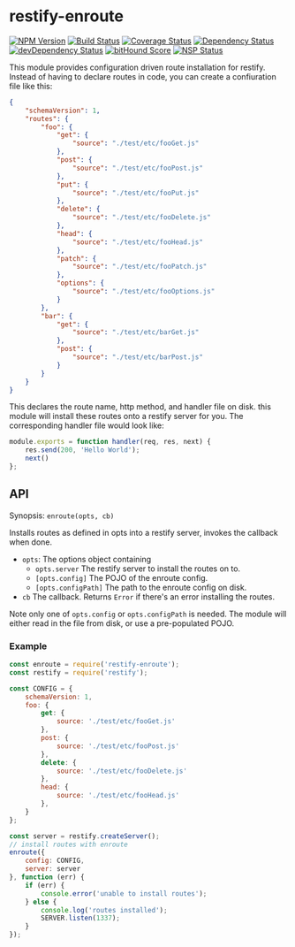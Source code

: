 # restify-enroute
[![NPM Version](https://img.shields.io/npm/v/restify-enroute.svg)](https://npmjs.org/package/restify-enroute)
[![Build Status](https://travis-ci.org/restify/enroute.svg?branch=master)](https://travis-ci.org/restify/enroute)
[![Coverage Status](https://coveralls.io/repos/restify/enroute/badge.svg?branch=master)](https://coveralls.io/r/restify/enroute?branch=master)
[![Dependency Status](https://david-dm.org/restify/enroute.svg)](https://david-dm.org/restify/enroute)
[![devDependency Status](https://david-dm.org/restify/enroute/dev-status.svg)](https://david-dm.org/restify/enroute#info=devDependencies)
[![bitHound Score](https://www.bithound.io/github/restify/enroute/badges/score.svg)](https://www.bithound.io/github/restify/enroute/master)
[![NSP Status](https://img.shields.io/badge/NSP%20status-no%20vulnerabilities-green.svg)](https://travis-ci.org/restify/enroute)

This module provides configuration driven route installation for restify.
Instead of having to declare routes in code, you can create a confiuration file
like this:

```json
{
    "schemaVersion": 1,
    "routes": {
        "foo": {
            "get": {
                "source": "./test/etc/fooGet.js"
            },
            "post": {
                "source": "./test/etc/fooPost.js"
            },
            "put": {
                "source": "./test/etc/fooPut.js"
            },
            "delete": {
                "source": "./test/etc/fooDelete.js"
            },
            "head": {
                "source": "./test/etc/fooHead.js"
            },
            "patch": {
                "source": "./test/etc/fooPatch.js"
            },
            "options": {
                "source": "./test/etc/fooOptions.js"
            }
        },
        "bar": {
            "get": {
                "source": "./test/etc/barGet.js"
            },
            "post": {
                "source": "./test/etc/barPost.js"
            }
        }
    }
}
```
This declares the route name, http method, and handler file on disk. this
module will install these routes onto a restify server for you. The
corresponding handler file would look like:

```javascript
module.exports = function handler(req, res, next) {
    res.send(200, 'Hello World');
    next()
};
```

## API
Synopsis: `enroute(opts, cb)`

Installs routes as defined in opts into a restify server, invokes the callback
when done.
* `opts`: The options object containing
    * `opts.server` The restify server to install the routes on to.
    * `[opts.config]` The POJO of the enroute config.
    * `[opts.configPath]` The path to the enroute config on disk.
* `cb` The callback. Returns `Error` if there's an error installing the routes.

Note only one of `opts.config` or `opts.configPath` is needed. The module will
either read in the file from disk, or use a pre-populated POJO.

### Example
```javascript
const enroute = require('restify-enroute');
const restify = require('restify');

const CONFIG = {
    schemaVersion: 1,
    foo: {
        get: {
            source: './test/etc/fooGet.js'
        },
        post: {
            source: './test/etc/fooPost.js'
        },
        delete: {
            source: './test/etc/fooDelete.js'
        },
        head: {
            source: './test/etc/fooHead.js'
        },
    }
};

const server = restify.createServer();
// install routes with enroute
enroute({
    config: CONFIG,
    server: server
}, function (err) {
    if (err) {
        console.error('unable to install routes');
    } else {
        console.log('routes installed');
        SERVER.listen(1337);
    }
});
```
